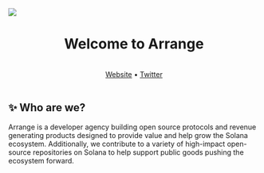 <img src="https://i.imgur.com/pn6iXYJ.png">

<h1 align="center">Welcome to Arrange</h1>
 <br>
  <div align="center">
    <a href="https://arrange.dev">Website</a>
    •
    <a href="https://twitter.com/arrangedev">Twitter</a>
  </div>
 <br>
<div>
  <h2>✨ Who are we?</h2>
  <p>
    Arrange is a developer agency building open source protocols and revenue generating products designed to provide value and help grow the Solana ecosystem. Additionally, we contribute to a variety of high-impact open-source repositories on Solana to help support public goods pushing the ecosystem forward.
  </p>
</div>
